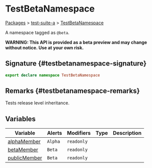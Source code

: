 # TestBetaNamespace

[Packages](/) &gt; [test-suite-a](/test-suite-a/) &gt; [TestBetaNamespace](/test-suite-a/testbetanamespace-namespace/)

A namespace tagged as `@beta`.

**WARNING: This API is provided as a beta preview and may change without notice. Use at your own risk.**

## Signature {#testbetanamespace-signature}

```typescript
export declare namespace TestBetaNamespace
```

## Remarks {#testbetanamespace-remarks}

Tests release level inheritance.

## Variables

| Variable | Alerts | Modifiers | Type | Description |
| --- | --- | --- | --- | --- |
| [alphaMember](/test-suite-a/testbetanamespace-namespace/alphamember-variable) | `Alpha` | `readonly` |  |  |
| [betaMember](/test-suite-a/testbetanamespace-namespace/betamember-variable) | `Beta` | `readonly` |  |  |
| [publicMember](/test-suite-a/testbetanamespace-namespace/publicmember-variable) | `Beta` | `readonly` |  |  |
